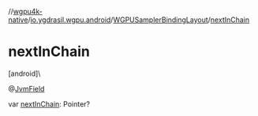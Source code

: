 //[wgpu4k-native](../../../index.md)/[io.ygdrasil.wgpu.android](../index.md)/[WGPUSamplerBindingLayout](index.md)/[nextInChain](next-in-chain.md)

# nextInChain

[android]\

@[JvmField](https://kotlinlang.org/api/core/kotlin-stdlib/kotlin.jvm/-jvm-field/index.html)

var [nextInChain](next-in-chain.md): Pointer?